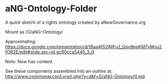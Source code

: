 # aNG-Ontology-Folder
A quick sketch of a rights ontology created by aNewGovernance.org 

Mount as /G/aNG-Ontology/

Approximating:
https://docs.google.com/presentation/d/1Baa4f52jMFu2_Qsv8epKM7yMou2fOR2E/edit#slide.sec=id.gc60cca5445_3_0

Note: Now has content.  

See these components assembled into an outline at:  http://www.commonaccord.org/i.php?v=d&f=G/aNG-Ontology/0.md

